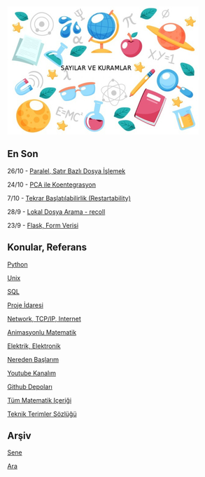 
![](sk.jpg)

## En Son

26/10 - [Paralel, Satır Bazlı Dosya İşlemek](https://burakbayramli.github.io/dersblog/sk/2016/02/toptan-islemler-paralelizasyon.html#csv)

24/10 - [PCA ile Koentegrasyon](https://burakbayramli.github.io/dersblog/tser/tser_030_coint/koentegrasyon__cointegration_.html#pca)

7/10 - [Tekrar Başlatılabilirlik (Restartability)](https://burakbayramli.github.io/dersblog/sk/2016/02/toptan-islemler-paralelizasyon.html#restart)

28/9 - [Lokal Dosya Arama - recoll](https://burakbayramli.github.io/dersblog/sk/2011/08/lokal-dosya-arama-recoll.html)

23/9 - [Flask, Form Verisi](https://burakbayramli.github.io/dersblog/sk/2016/09/flask-ile-dinamik-web-sayfalari.html#form)

## Konular, Referans

[Python](2016/01/python-dil-ogrenimi.html)

[Unix](2020/07/unix.html)

[SQL](2012/03/sql.html)

[Proje İdaresi](2020/07/proje-idaresi.html)

[Network, TCP/IP, Internet](2000/10/network.html)

[Animasyonlu Matematik](https://www.youtube.com/channel/UCx64ou5qw0Q9LLkwE8xSNEg)

[Elektrik, Elektronik](2020/08/elektronik.html)

[Nereden Başlarım](2019/01/nereden.html)

[Youtube Kanalım](https://www.youtube.com/channel/UCMAUsgUq5ODy8kMnJlUBUdQ)

[Github Depoları](https://github.com/burakbayramli)

[Tüm Matematik Içeriği](https://burakbayramli.github.io/dersblog/)

[Teknik Terimler Sözlüğü](https://burakbayramli.github.io/dersblog/algs/dict/teknik_terimler_sozlugu.html)

## Arşiv

[Sene](year.html)

[Ara](ara.html)

